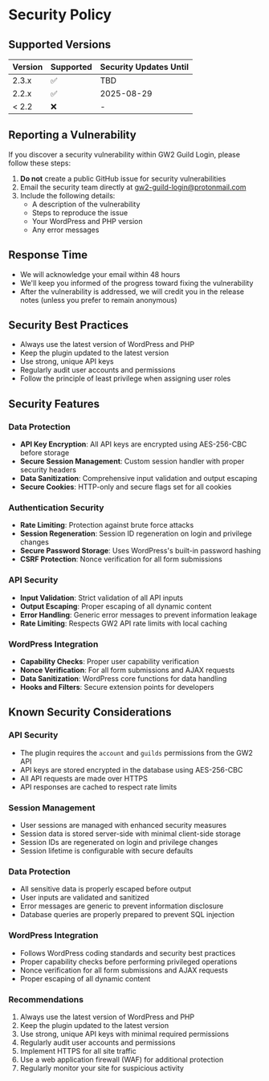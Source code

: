 # Security Policy

## Supported Versions

| Version | Supported          | Security Updates Until |
| ------- | ------------------ | --------------------- |
| 2.3.x   | :white_check_mark: | TBD                   |
| 2.2.x   | :white_check_mark: | 2025-08-29            |
| < 2.2   | :x:                | -                     |

## Reporting a Vulnerability

If you discover a security vulnerability within GW2 Guild Login, please follow these steps:

1. **Do not** create a public GitHub issue for security vulnerabilities
2. Email the security team directly at [gw2-guild-login@protonmail.com](mailto:gw2-guild-login@protonmail.com)
3. Include the following details:
   - A description of the vulnerability
   - Steps to reproduce the issue
   - Your WordPress and PHP version
   - Any error messages

## Response Time

- We will acknowledge your email within 48 hours
- We'll keep you informed of the progress toward fixing the vulnerability
- After the vulnerability is addressed, we will credit you in the release notes (unless you prefer to remain anonymous)

## Security Best Practices

- Always use the latest version of WordPress and PHP
- Keep the plugin updated to the latest version
- Use strong, unique API keys
- Regularly audit user accounts and permissions
- Follow the principle of least privilege when assigning user roles

## Security Features

### Data Protection
- **API Key Encryption**: All API keys are encrypted using AES-256-CBC before storage
- **Secure Session Management**: Custom session handler with proper security headers
- **Data Sanitization**: Comprehensive input validation and output escaping
- **Secure Cookies**: HTTP-only and secure flags set for all cookies

### Authentication Security
- **Rate Limiting**: Protection against brute force attacks
- **Session Regeneration**: Session ID regeneration on login and privilege changes
- **Secure Password Storage**: Uses WordPress's built-in password hashing
- **CSRF Protection**: Nonce verification for all form submissions

### API Security
- **Input Validation**: Strict validation of all API inputs
- **Output Escaping**: Proper escaping of all dynamic content
- **Error Handling**: Generic error messages to prevent information leakage
- **Rate Limiting**: Respects GW2 API rate limits with local caching

### WordPress Integration
- **Capability Checks**: Proper user capability verification
- **Nonce Verification**: For all form submissions and AJAX requests
- **Data Sanitization**: WordPress core functions for data handling
- **Hooks and Filters**: Secure extension points for developers

## Known Security Considerations

### API Security
- The plugin requires the `account` and `guilds` permissions from the GW2 API
- API keys are stored encrypted in the database using AES-256-CBC
- All API requests are made over HTTPS
- API responses are cached to respect rate limits

### Session Management
- User sessions are managed with enhanced security measures
- Session data is stored server-side with minimal client-side storage
- Session IDs are regenerated on login and privilege changes
- Session lifetime is configurable with secure defaults

### Data Protection
- All sensitive data is properly escaped before output
- User inputs are validated and sanitized
- Error messages are generic to prevent information disclosure
- Database queries are properly prepared to prevent SQL injection

### WordPress Integration
- Follows WordPress coding standards and security best practices
- Proper capability checks before performing privileged operations
- Nonce verification for all form submissions and AJAX requests
- Proper escaping of all dynamic content

### Recommendations
1. Always use the latest version of WordPress and PHP
2. Keep the plugin updated to the latest version
3. Use strong, unique API keys with minimal required permissions
4. Regularly audit user accounts and permissions
5. Implement HTTPS for all site traffic
6. Use a web application firewall (WAF) for additional protection
7. Regularly monitor your site for suspicious activity
